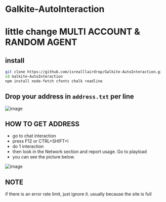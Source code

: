 # Galkite-AutoInteraction
# little change MULTI ACCOUNT & RANDOM AGENT


## install
```bash
git clone https://github.com/isrealllairdrop/Galkite-AutoInteraction.git
cd Galkite-AutoInteraction
npm install node-fetch cfonts chalk readline
```

## Drop your address in ```address.txt``` per line
![image](https://github.com/user-attachments/assets/97ef2ec0-c43c-4c89-8eb8-2b89cee480de)

## HOW TO GET ADDRESS
- go to chat interaction
- press F12 or CTRL+SHIFT+I
- do 1 interaction
- then look in the Network section and report usage. Go to playload
- you can see the picture below.
  
![image](https://github.com/user-attachments/assets/958ddbae-92be-4e75-833e-cfaaf187a2fb)


## NOTE
if there is an error rate limit, just ignore it. usually because the site is full
